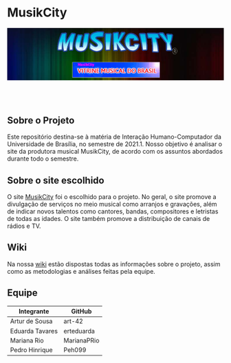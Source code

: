 # MusikCity

![](img/musikCity.png)

<br> <br/>

## Sobre o Projeto
Este repositório destina-se à matéria de Interação Humano-Computador da Universidade de Brasília, no semestre de 2021.1. Nosso objetivo é analisar o site da produtora musical MusikCity, de acordo com os assuntos abordados durante todo o semestre. 

## Sobre o site escolhido
O site [MusikCity](https://musikcity.mus.br/) foi o escolhido para o projeto. No geral, o site promove a divulgação de serviços no meio musical como arranjos e gravações, além de indicar novos talentos como cantores, bandas, compositores e letristas de todas as idades. O site também promove a distribuição de canais de rádios e TV.

## Wiki

Na nossa [wiki](https://interacao-humano-computador.github.io/2021.1-MusikCity/) estão dispostas todas as informações sobre o projeto, assim como as metodologias e análises
feitas pela equipe. 


## Equipe

Integrante      |GitHub
--------------  |------
Artur de Sousa  |art-42
Eduarda Tavares |erteduarda
Mariana Rio     |MarianaPRio
Pedro Hinrique  |Peh099